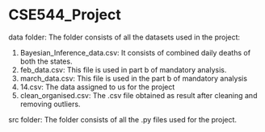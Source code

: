 # CSE544_Project

data folder:
The folder consists of all the datasets used in the project:
  1. Bayesian_Inference_data.csv: It consists of combined daily deaths of both the states.
  2. feb_data.csv: This file is used in part b of mandatory analysis.
  3. march_data.csv: This file is used in the part b of mandatory analysis
  4. 14.csv: The data assigned to us for the project
  5. clean_organised.csv: The .csv file obtained as result after cleaning and removing outliers.

src folder:
The folder consists of all the .py files used for the project.
